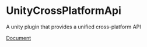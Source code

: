 # UnityCrossPlatformApi
A unity plugin that provides a unified cross-platform API


[Document](https://litefeel.github.io/UnityCrossPlatformApi/Documentation/DoxygenOutput/html/index.html)
